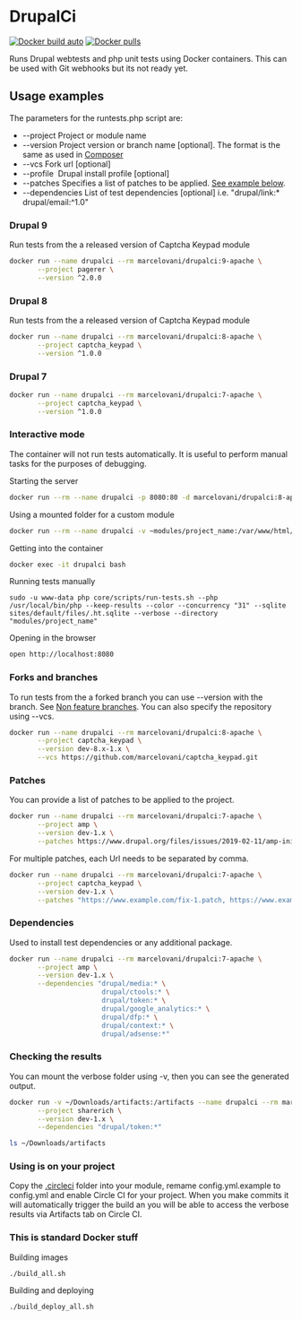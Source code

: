 # DrupalCi

[![Docker build auto](https://img.shields.io/docker/automated/marcelovani/drupalci.svg)](https://hub.docker.com/r/marcelovani/drupalci)
[![Docker pulls](https://img.shields.io/docker/pulls/marcelovani/drupalci.svg)](https://hub.docker.com/r/marcelovani/drupalci)

Runs Drupal webtests and php unit tests using Docker containers.
This can be used with Git webhooks but its not ready yet.

## Usage examples
The parameters for the runtests.php script are:
* --project      Project or module name
* --version      Project version or branch name [optional]. The format is the same as used in [Composer](https://getcomposer.org/doc/04-schema.md#version)
* --vcs          Fork url [optional]
* --profile      Drupal install profile [optional]
* --patches      Specifies a list of patches to be applied. [See example below](#Patches).
* --dependencies List of test dependencies [optional] i.e. "drupal/link:* drupal/email:^1.0"

### Drupal 9
Run tests from the a released version of Captcha Keypad module

```bash
docker run --name drupalci --rm marcelovani/drupalci:9-apache \
       --project pagerer \
       --version ^2.0.0
```

### Drupal 8
Run tests from the a released version of Captcha Keypad module

```bash
docker run --name drupalci --rm marcelovani/drupalci:8-apache \
       --project captcha_keypad \
       --version ^1.0.0
```

### Drupal 7

```bash
docker run --name drupalci --rm marcelovani/drupalci:7-apache \
       --project captcha_keypad \
       --version ^1.0.0
```

### Interactive mode
The container will not run tests automatically.
It is useful to perform manual tasks for the purposes of debugging.

Starting the server
```bash
docker run --rm --name drupalci -p 8080:80 -d marcelovani/drupalci:8-apache-interactive
```

Using a mounted folder for a custom module
```bash
docker run --rm --name drupalci -v ~modules/project_name:/var/www/html/modules/project_name -p 8080:80 -d marcelovani/drupalci:8-apache-interactive
``` 

Getting into the container
```bash
docker exec -it drupalci bash
```

Running tests manually
```
sudo -u www-data php core/scripts/run-tests.sh --php /usr/local/bin/php --keep-results --color --concurrency "31" --sqlite sites/default/files/.ht.sqlite --verbose --directory "modules/project_name"
```

Opening in the browser
```bash
open http://localhost:8080
```

### Forks and branches
To run tests from the a forked branch you can use --version with the branch.
See [Non feature branches](https://getcomposer.org/doc/04-schema.md#non-feature-branches).
You can also specify the repository using --vcs.

```bash
docker run --name drupalci --rm marcelovani/drupalci:8-apache \
       --project captcha_keypad \
       --version dev-8.x-1.x \
       --vcs https://github.com/marcelovani/captcha_keypad.git
```

### Patches
You can provide a list of patches to be applied to the project.

```bash
docker run --name drupalci --rm marcelovani/drupalci:7-apache \
       --project amp \
       --version dev-1.x \
       --patches https://www.drupal.org/files/issues/2019-02-11/amp-initial-page-load-3031306-18.patch
```
 
For multiple patches, each Url needs to be separated by comma.

```bash
docker run --name drupalci --rm marcelovani/drupalci:7-apache \
       --project captcha_keypad \
       --version dev-1.x \
       --patches "https://www.example.com/fix-1.patch, https://www.example.com/fix-2.patch"
```

### Dependencies
Used to install test dependencies or any additional package.

```bash
docker run --name drupalci --rm marcelovani/drupalci:7-apache \
       --project amp \
       --version dev-1.x \
       --dependencies "drupal/media:* \
                       drupal/ctools:* \
                       drupal/token:* \
                       drupal/google_analytics:* \
                       drupal/dfp:* \
                       drupal/context:* \
                       drupal/adsense:*"
```

### Checking the results
You can mount the verbose folder using -v, then you can see the generated output.

```bash
docker run -v ~/Downloads/artifacts:/artifacts --name drupalci --rm marcelovani/drupalci:8-apache \
       --project sharerich \
       --version dev-1.x \
       --dependencies "drupal/token:*"

ls ~/Downloads/artifacts
```

### Using is on your project

Copy the [.circleci](https://github.com/marcelovani/drupalci/blob/master/8/apache/.circleci) folder into your module, remame config.yml.example to config.yml and enable Circle CI for your project. When you make commits it will automatically trigger the build an you will be able to access the verbose results via Artifacts tab on Circle CI.


### This is standard Docker stuff

Building images

```
./build_all.sh
```

Building and deploying

```
./build_deploy_all.sh
```

